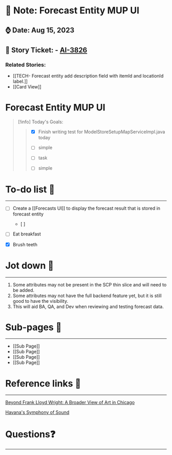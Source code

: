 # 🌱 Note: Forecast Entity MUP UI 
##  ⌚️ Date: Aug 15, 2023
##  🎫 Story Ticket: - [AI-3826](https://manhattanassociates.atlassian.net/browse/AI-3826)
### Related Stories:
- [[TECH- Forecast entity add description field with itemId and locationId label.]]
- [[Card View]]
# Forecast Entity MUP UI

> [!info] Today's Goals:
> > 
> > - [x] Finish writing test for ModelStoreSetupMapServiceImpl.java today
> > - [ ] simple
> > - [ ] task
> > - [ ] simple
> > 
> >
> > 


# To-do list 📝
---

- [ ] Create a [[Forecasts UI]] to display the forecast result that is stored in forecast entity
	- [ ] 

- [ ] Eat breakfast

- [x] Brush teeth



# Jot down 📝 
---

1. Some attributes may not be present in the SCP thin slice and will need to be added. 
2. Some attributes may not have the full backend feature yet, but it is still good to have the visibility. 
3. This will aid BA, QA, and Dev when reviewing and testing forecast data.

  


# Sub-pages 📑

---
- [[Sub Page]]
- [[Sub Page]]
- [[Sub Page]]
- [[Sub Page]]

# Reference links 🔗
---

[Beyond Frank Lloyd Wright: A Broader View of Art in Chicago](https://www.nytimes.com/2018/03/08/arts/chicago-museums-art.html?rref=collection%2Fsectioncollection%2Ftravel)

  
[Havana's Symphony of Sound](https://www.nytimes.com/2018/03/12/travel/havana-cuba.html?rref=collection%2Fsectioncollection%2Ftravel)


# Questions❓
---
